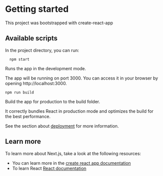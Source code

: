 
# Getting started

This project was bootstrapped with create-react-app




## Available scripts

In the project directory, you can run:


```
  npm start
```
Runs the app in the development mode.

The app will be running on port 3000. You can access it in your browser by opening http://localhost:3000.

```
npm run build
```
Build the app for production to the build folder.

It correctly bundles React in production mode and optimizes the build for the best performance.


See the section about [deployment](https://create-react-app.dev/docs/deployment/) for more information.

## Learn more
To learn more about Next.js, take a look at the following resources:

- You can learn more in the [create react app documentation](https://create-react-app.dev/)
- To learn React [React documentation](https://react.dev/)

